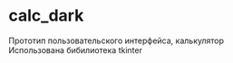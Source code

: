 # calc_dark
Прототип пользовательского интерфейса, калькулятор <br>
Использована бибилиотека tkinter
